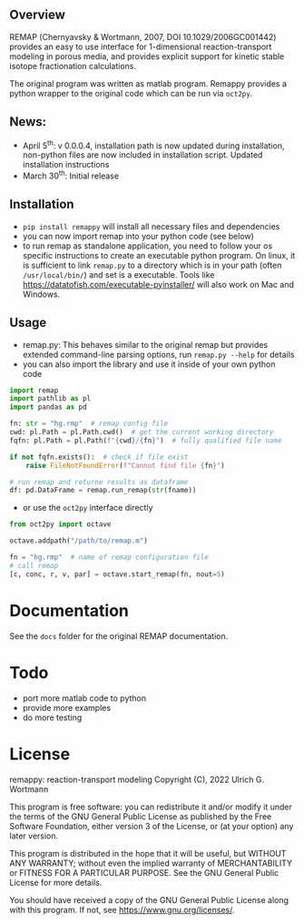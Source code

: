 ## Overview

REMAP (Chernyavsky & Wortmann, 2007, DOI 10.1029/2006GC001442) provides an easy to use interface for 1-dimensional reaction-transport modeling in porous media, and provides explicit support for kinetic stable isotope fractionation calculations.

The original program was written as matlab program. Remappy provides a python wrapper to the original code which can be run via `oct2py`.


## News:

-   April 5<sup>th</sup>: v 0.0.0.4, installation path is now updated during installation, non-python files are now included in installation script. Updated installation instructions
-   March 30<sup>th</sup>: Initial release


## Installation

-   `pip install remappy` will install all necessary files and dependencies
-   you can now import remap into your python code (see below)
-   to run remap as standalone application, you need to follow your os specific instructions to create an executable python program. On linux, it is sufficient to link `remap.py` to a directory which is in your path (often `/usr/local/bin/`) and set is a executable. Tools like <https://datatofish.com/executable-pyinstaller/> will also work on Mac and Windows.


## Usage

-   remap.py: This behaves similar to the original remap but provides extended command-line parsing options, run `remap.py --help` for details
-   you can also import the library and use it inside of your own python code

```python
import remap
import pathlib as pl
import pandas as pd

fn: str = "hg.rmp"  # remap config file
cwd: pl.Path = pl.Path.cwd()  # get the current working directory
fqfn: pl.Path = pl.Path(f"{cwd}/{fn}")  # fully qualified file name

if not fqfn.exists():  # check if file exist
    raise FileNotFoundError(f"Cannot find file {fn}")

# run remap and returne results as dataframe
df: pd.DataFrame = remap.run_remap(str(fname))
```

-   or use the `oct2py` interface directly

```python
from oct2py import octave

octave.addpath("/path/to/remap.m")

fn = "hg.rmp"  # name of remap configuration file
# call remap
[c, conc, r, v, par] = octave.start_remap(fn, nout=5)
```


# Documentation

See the `docs` folder for the original REMAP documentation.


# Todo

-   port more matlab code to python
-   provide more examples
-   do more testing


# License

remappy: reaction-transport modeling Copyright (C), 2022 Ulrich G. Wortmann

This program is free software: you can redistribute it and/or modify it under the terms of the GNU General Public License as published by the Free Software Foundation, either version 3 of the License, or (at your option) any later version.

This program is distributed in the hope that it will be useful, but WITHOUT ANY WARRANTY; without even the implied warranty of MERCHANTABILITY or FITNESS FOR A PARTICULAR PURPOSE. See the GNU General Public License for more details.

You should have received a copy of the GNU General Public License along with this program. If not, see <https://www.gnu.org/licenses/>.